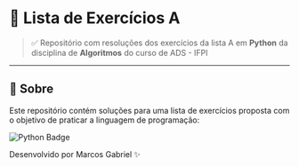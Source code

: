 # 📘 Lista de Exercícios A

> ✅ Repositório com resoluções dos exercícios da lista A em **Python** da disciplina de **Algoritmos** do curso de ADS - IFPI

---

## 🚀 Sobre

Este repositório contém soluções para uma lista de exercícios proposta com o objetivo de praticar a linguagem de programação:

<p align="left">
  <img src="https://img.shields.io/badge/Linguagem-Python-blue?logo=python&logoColor=white" alt="Python Badge" />
</p>

Desenvolvido por Marcos Gabriel ✨
